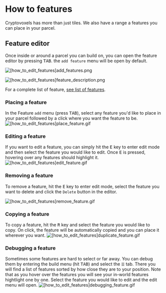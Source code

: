 # How to features

Cryptovoxels has more than just tiles. We also have a range a features you can place in your parcel.

## Feature editor
Once inside or around a parcel you can build on, you can open the feature editor by pressing <kbd>TAB</kbd>. the `add feature` menu will be open by default.

![[how_to_edit_features]add_features.png](/tutorials/[how_to_edit_features]add_features.png)

![[how_to_edit_features]feature_description.png](/tutorials/[how_to_edit_features]feature_description.png)

For a complete list of feature, <a href="/docs/features" target="_blank">see list of features</a>.

### Placing a feature
In the Feature `add` menu (press <kbd>TAB</kbd>), select any feature you'd like to place in your parcel followed by a click where you want the feature to be.
![[how_to_edit_features]place_feature.gif](/tutorials/[how_to_edit_features]place_feature.gif)

### Editing a feature
If you want to edit a feature, you can simply hit the <kbd>E</kbd> key to enter edit mode and then select the feature you would like to edit.
Once <kbd>E</kbd> is pressed, hovering over any features should highlight it.
![[how_to_edit_features]edit_feature.gif](/tutorials/[how_to_edit_features]edit_feature.gif)
### Removing a feature
To remove a feature, hit the <kbd>E</kbd> key to enter edit mode, select the feature you want to delete and click the `Delete` button in the editor.

![[how_to_edit_features]remove_feature.gif](/tutorials/[how_to_edit_features]remove_feature.gif)
### Copying a feature
To copy a feature, hit the <kbd>R</kbd> key and select the feature you would like to copy. On click, the feature will be automatically copied and you can place it wherever you want.
![[how_to_edit_features]duplicate_feature.gif](/tutorials/[how_to_edit_features]duplicate_feature.gif)

### Debugging a feature
Sometimes some features are hard to select or far away. You can debug them by entering the build menu (hit <kbd>TAB</kbd>) and select the `☰` tab. There you will find a list of features sorted by how close they are to your position.
Note that as you hover over the features you will see your in-world features hightlight one by one. 
Select the feature you would like to edit and the edit menu will open.
![[how_to_edit_features]debugging_feature.gif](/tutorials/[how_to_edit_features]debugging_feature.gif)
